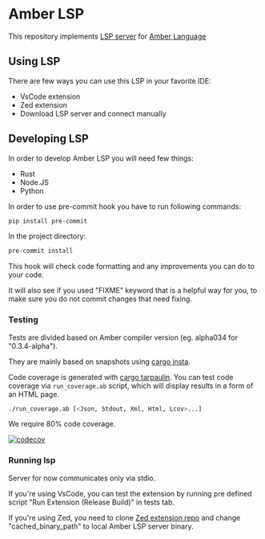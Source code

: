# Amber LSP

This repository implements [LSP server](https://microsoft.github.io/language-server-protocol/specifications/lsp/3.17/specification/) for [Amber Language](https://amber-lang.com/)

## Using LSP

There are few ways you can use this LSP in your favorite IDE:
* VsCode extension
* Zed extension
* Download LSP server and connect manually

## Developing LSP

In order to develop Amber LSP you will need few things:

* Rust
* Node.JS
* Python

In order to use pre-commit hook you have to run following commands:
```bash
pip install pre-commit
```

In the project directory:
```bash
pre-commit install
```

This hook will check code formatting and any improvements you can do to your code.

It will also see if you used "FIXME" keyword that is a helpful way for you, to make sure you do not commit changes that need fixing.

### Testing

Tests are divided based on Amber compiler version (eg. alpha034 for "0.3.4-alpha").

They are mainly based on snapshots using [cargo insta](https://insta.rs/docs/cli/).

Code coverage is generated with [cargo tarpaulin](https://crates.io/crates/cargo-tarpaulin).
You can test code coverage via `run_coverage.ab` script, which will display results in a form of an HTML page.

```bash
./run_coverage.ab [<Json, Stdout, Xml, Html, Lcov>...]
```

We require 80% code coverage.

[![codecov](https://codecov.io/gh/amber-lang/amber-lsp/graph/badge.svg?token=DWX5GL9U8O)](https://codecov.io/gh/amber-lang/amber-lsp)

### Running lsp

Server for now communicates only via stdio.

If you're using VsCode, you can test the extension by running pre defined script
"Run Extension (Release Build)" in tests tab.

If you're using Zed, you need to clone [Zed extension repo](https://github.com/amber-lang/amber-zed) and change "cached_binary_path"
to local Amber LSP server binary.
